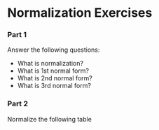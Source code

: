 # Normalization Exercises

### Part 1

Answer the following questions:

- What is normalization?
- What is 1st normal form?
- What is 2nd normal form?
- What is 3rd normal form?

### Part 2

Normalize the following table
